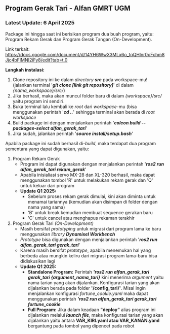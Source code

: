 ## Program Gerak Tari - Alfan GMRT UGM
### Latest Update: 6 April 2025
Package ini hingga saat ini berisikan program dua buah program, yaitu: Program Rekam Gerak dan Program Gerak Tangan (On-Development).

Link terkait: https://docs.google.com/document/d/14YH6WwX3MLx6o_tqQHlnr0oFchm8Jjc4bFIMNI2iFy8/edit?tab=t.0


<b>Langkah instalasi:</b>
1. Clone repository ini ke dalam <i>directory <b>src</b></i> pada workspace-mu! (jalankan terminal '<b><i>git clone [link git repository]</i></b>' di dalam <i>{nama_workspace}/src/</i>)
2. Jika berhasil, maka akan muncul folder baru di dalam <i>{workspace}/src/</i> yaitu program ini sendiri.
3. Buka terminal lalu kembali ke <i>root</i> dari <i>workspace</i>-mu (bisa menggunakan perintah '<i><b>cd ..</b></i>' sehingga terminal akan berada di <i>root workspace</i>
4. Build package ini dengan menjalankan perintah '<i><b>colcon build --packages-select alfan_gerak_tari</b></i>'
5. Jika sudah, jalankan perintah '<i><b>source install/setup.bash</b></i>'

Apabila package ini sudah berhasil di-<i>build</i>, maka terdapat dua program sementara yang dapat digunakan, yaitu:
1. Program Rekam Gerak
   - Program ini dapat digunakan dengan menjalankan perintah '<i><b>ros2 run alfan_gerak_tari rekam_gerak</b></i>'
   - Apabila inisialiasi servo MX-28 dan XL-320 berhasil, maka dapat menggunakan tombol 'R' untuk melakukan rekam gerak dan 'Q' untuk keluar dari program
   - <b>Update Q1 2025:</b>
      -    Sebelum proses rekam gerak dimulai, kini akan diminta untuk menamai tariannya (kemudian akan disimpan di folder dengan nama yang sama)
      -    'B' untuk break kemudian membuat sequence gerakan baru
      -    'C' untuk cancel atau menghapus rekaman terakhir
2. Program Gerak Tari <i>(On-Development)</i>
   - Masih bersifat <i>prototyping</i> untuk migrasi dari program lama ke baru menggunakan <i>library <b>Dynamixel Workbench</b></i>
   - <i>Prototype</i> bisa digunakan dengan menjalankan perintah '<i><b>ros2 run alfan_gerak_tari gerak_tari</b></i>'
   - Karena masih bersifat <i>prototype</i>, apabila menemukan hal yang berbeda atau mungkin keliru dari migrasi program lama-baru bisa didiskusikan lagi
   - <b>Update Q1 2025:</b>
      - <b>Standalone Program:</b> Perintah <i><b>'ros2 run alfan_gerak_tari gerak_tari {argument_nama_tari}</b></i> kini menerima <i>argument</i> yaitu nama tarian yang akan dijalankan. Konfigurasi tarian yang akan dijalankan berada pada folder <b>'/config_tari/'</b>. Misal ingin menjalankan konfigurasi <i>fortune_cookie.yaml</i> maka dapat menggunakan perintah <i><b>'ros2 run alfan_gerak_tari gerak_tari fortune_cookie</b></i>
      - <b>Full Program:</b> Jika dalam keadaan <b>"deploy"</b> alias program ini dijalankan melalui <b><i>launch file</i></b>, maka konfigurasi tarian yang akan dijalankan yaitu antara <b>VAR_KIRI.yaml atau VAR_KANAN.yaml</b> bergantung pada tombol yang dipencet pada robot
